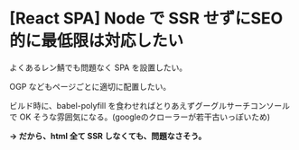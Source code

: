 # [React SPA] Node で SSR せずにSEO的に最低限は対応したい

よくあるレン鯖でも問題なく SPA を設置したい。

OGP などもページごとに適切に配置したい。

ビルド時に、babel-polyfill を食わせればとりあえずグーグルサーチコンソールで OK そうな雰囲気になる。(googleのクローラーが若干古いっぽいため)

**-> だから、html 全て SSR しなくても、問題なさそう。**
